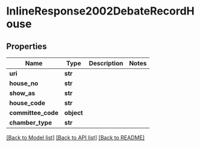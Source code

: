 # InlineResponse2002DebateRecordHouse

## Properties
Name | Type | Description | Notes
------------ | ------------- | ------------- | -------------
**uri** | **str** |  | 
**house_no** | **str** |  | 
**show_as** | **str** |  | 
**house_code** | **str** |  | 
**committee_code** | **object** |  | 
**chamber_type** | **str** |  | 

[[Back to Model list]](../README.md#documentation-for-models) [[Back to API list]](../README.md#documentation-for-api-endpoints) [[Back to README]](../README.md)


